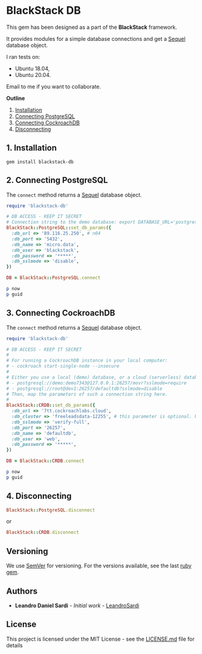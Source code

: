# BlackStack DB

This gem has been designed as a part of the **BlackStack** framework.

It provides modules for a simple database connections and get a [Sequel](https://sequel.jeremyevans.net/) database object.

I ran tests on:

- Ubuntu 18.04,
- Ubuntu 20.04.

Email to me if you want to collaborate.

**Outline**

1. [Installation](#1-installation)
2. [Connecting PostgreSQL](#2-connecting-postgresql)
3. [Connecting CockroachDB](#3-connecting-cockroachdb)
4. [Disconnecting](#4-disconnecting)

## 1. Installation

```
gem install blackstack-db
```

## 2. Connecting PostgreSQL

The `connect` method returns a [Sequel](https://sequel.jeremyevans.net/) database object.

```ruby
require 'blackstack-db'

# DB ACCESS - KEEP IT SECRET
# Connection string to the demo database: export DATABASE_URL='postgresql://demo:<ENTER-SQL-USER-PASSWORD>@free-tier14.aws-us-east-1.cockroachlabs.cloud:26257/mysaas?sslmode=verify-full&options=--cluster%3Dmysaas-demo-6448'
BlackStack::PostgreSQL::set_db_params({ 
  :db_url => '89.116.25.250', # n04
  :db_port => '5432', 
  :db_name => 'micro.data', 
  :db_user => 'blackstack', 
  :db_password => '*****',
  :db_sslmode => 'disable',
})

DB = BlackStack::PostgreSQL.connect

p now
p guid
```

## 3. Connecting CockroachDB

The `connect` method returns a [Sequel](https://sequel.jeremyevans.net/) database object.

```ruby
require 'blackstack-db'

# DB ACCESS - KEEP IT SECRET
# 
# For running a CockroachDB instance in your local computer:
# - cockroach start-single-node --insecure
# 
# Either you use a local (demo) database, or a cloud (serverless) database, always find a connection string like this:
# - postgresql://demo:demo7343@127.0.0.1:26257/movr?sslmode=require
# - postgresql://root@dev1:26257/defaultdb?sslmode=disable
# Then, map the parameters of such a connection string here.
# 
BlackStack::CRDB::set_db_params({ 
  :db_url => '7tt.cockroachlabs.cloud', 
  :db_cluster => 'freeleadsdata-12255', # this parameter is optional. Use this when using TYPE_CRDB serverless.
  :db_sslmode => 'verify-full',
  :db_port => '26257', 
  :db_name => 'defaultdb', 
  :db_user => 'web', 
  :db_password => '*****',
})

DB = BlackStack::CRDB.connect

p now
p guid
```

## 4. Disconnecting

```ruby
BlackStack::PostgreSQL.disconnect
```

or 

```ruby
BlackStack::CRDB.disconnect
```

## Versioning

We use [SemVer](http://semver.org/) for versioning. For the versions available, see the last [ruby gem](https://rubygems.org/gems/simple_command_line_parser). 

## Authors

* **Leandro Daniel Sardi** - *Initial work* - [LeandroSardi](https://github.com/leandrosardi)

## License

This project is licensed under the MIT License - see the [LICENSE.md](LICENSE.md) file for details


